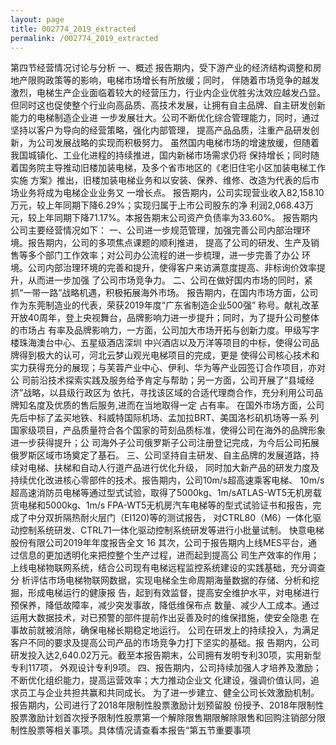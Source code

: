 ```yaml
---
layout: page
title: 002774_2019_extracted
permalink: /002774_2019_extracted
---
```


第四节经营情况讨论与分析
一、概述
报告期内，受下游产业的经济结构调整和房地产限购政策等的影响，电梯市场增长有所放缓；同时，
伴随着市场竞争的越发激烈，电梯生产企业面临着较大的经营压力，行业内企业优胜劣汰效应越发凸显。
但同时这也促使整个行业向高品质、高技术发展，让拥有自主品牌、自主研发创新能力的电梯制造企业进
一步发展壮大。公司不断优化综合管理能力，同时，通过坚持以客户为导向的经营策略，强化内部管理，
提高产品品质，注重产品研发创新，为公司发展战略的实现而积极努力。
虽然国内电梯市场的增速放缓，但随着我国城镇化、工业化进程的持续推进，国内新梯市场需求仍将
保持增长；同时随着国务院主导推动旧楼加装电梯，及多个省市地区的《老旧住宅小区加装电梯工作实施
方案》推出，旧楼加装电梯业务和以安装、保养、维修、改造为代表的后市场业务将成为电梯企业业务又
一增长点。
报告期内，公司实现营业收入82,158.10万元，较上年同期下降6.29%；实现归属于上市公司股东的净
利润2,068.43万元，较上年同期下降71.17%。本报告期末公司资产负债率为33.60%。
报告期内公司主要经营情况如下：
一、公司进一步规范管理，加强完善公司内部治理环境。报告期内，公司的多项焦点课题的顺利推进，
提高了公司的研发、生产及销售等多个部门工作效率；对公司办公流程的进一步梳理，进一步完善了办公
环境。公司内部治理环境的完善和提升，使得客户来访满意度提高、非标询价效率提升，从而进一步加强
了公司市场竞争力。
二、公司在做好国内市场的同时，紧抓“一带一路”战略机遇，积极拓展海外市场。
报告期内，在国内市场方面，公司作为东莞制造业的代表，荣获2019年度“广东省制造企业500强”
称号。献礼改革开放40周年，登上央视舞台，品牌影响力进一步提升；同时，为了提升公司整体的市场占
有率及品牌影响力，一方面，公司加大市场开拓与创新力度。甲级写字楼珠海澳台中心、五星级酒店深圳
中兴酒店以及万洋等项目的中标，使得公司品牌得到极大的认可，河北云梦山观光电梯项目的完成，更是
使得公司核心技术和实力获得充分的展现；与芙蓉产业中心、伊利、华为等产业园签订合作项目，亦对公
司前沿技术探索实践及服务给予肯定与帮助；另一方面，公司开展了“县域经济”战略，以县级行政区为
依托，寻找该区域的合适代理商合作，充分利用公司品牌知名度及优质的售后服务,进而在当地取得一定
占有率。
在国外市场方面，公司先后中标了孟买地铁、科威特国际机场、孟加拉BRT、美国洛杉矶机场等一系
列国家级项目，产品质量符合各个国家的苛刻品质标准，使得公司在海外的品牌形象进一步获得提升；公
司海外子公司俄罗斯子公司注册登记完成，为今后公司拓展俄罗斯区域市场奠定了基石。
三、公司坚持自主研发、自主品牌的发展道路，持续对电梯、扶梯和自动人行道产品进行优化升级，
同时加大新产品的研发力度及持续优化改进核心零部件的技术。报告期内，公司10m/s超高速乘客电梯、
10m/s超高速消防员电梯等通过型式试验，取得了5000kg、1m/sATLAS-WT5无机房载货电梯和5000kg、1m/s
FPA-WT5无机房汽车电梯等的型式试验证书和报告，完成了中分双折隔热耐火层门（EI120)等的测试报告，
对CTRL80（M6）一体化驱动控制系统研发、CTRL71一体化驱动控制系统研发等进行小批量试制。
快意电梯股份有限公司2019年年度报告全文
16
其次，公司于报告期内上线MES平台，通过信息的更加透明化来把控整个生产过程，进而起到提高公
司生产效率的作用；上线电梯物联网系统，结合公司现有电梯远程监控系统建设的实践基础，充分调查分
析评估市场电梯物联网数据，实现电梯全生命周期海量数据的存储、分析和挖掘，形成电梯运行的健康报
告，起到有效监督，提高安全维护水平，对电梯进行预保养，降低故障率，减少突发事故，降低维保布点
数量、减少人工成本。通过运用大数据技术，对已预警的部件提前作出妥善及时的维保措施，使安全隐患
在事故前就被消除，确保电梯长期稳定地运行。
公司在研发上的持续投入，为满足客户不同的要求及提高公司产品的市场竞争力打下坚实的基础。报
告期内，公司研发投入达2,640.02万元。截至本报告期末，公司拥有发明专利30项，实用新型专利117项，
外观设计专利9项。
四、报告期内，公司持续加强人才培养及激励；不断优化组织能力，提高运营效率；大力推动企业文
化建设，强调价值认同，追求员工与企业共担共赢和共同成长。
为了进一步建立、健全公司长效激励机制。报告期内，公司进行了2018年限制性股票激励计划预留股
份授予、2018年限制性股票激励计划首次授予限制性股票第一个解除限售期限解除限售和回购注销部分限
制性股票等相关事项。具体情况请查看本报告“第五节重要事项